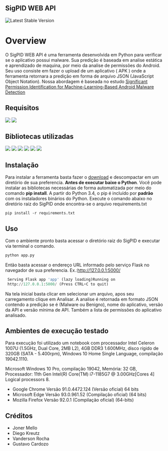 ## SigPID WEB API

![Latest Stable Version](https://img.shields.io/badge/SigPID-V1.0-blue)


# Overview

O SigPID WEB API é uma ferramenta desenvolvida em Python para verificar se o aplicativo possui malware. Sua predição é baseada em analise estática e aprendizado de maquina, por meio da analise de permissões do Android. Seu uso consiste em fazer o upload de um aplicativo ( APK ) onde a ferramenta retornara a predição em forma de arquivo JSON (JavaScript Object Notation). Nossa abordagem é baseada no estudo [ Significant Permission Identification for Machine-Learning-Based Android Malware Detection](https://ieeexplore.ieee.org/document/8255798) 


## Requisitos

<img src="https://img.shields.io/static/v1?message=3.7.6&color=blue&label=Python&logo=python&style=for-the-badge&url=Python-3776AB?">
<img src="https://img.shields.io/static/v1?message=7.12.0&color=blue&label=Jupyter&logo=Jupyter&style=for-the-badge&url=Python-3776AB?">

##  Bibliotecas utilizadas

<img src="https://img.shields.io/static/v1?message=1.20.1&color=<COLOR>color=blue&label=Numpy&logo=numpy&style=for-the-badge&url=Python-3776AB?">
<img src="https://img.shields.io/static/v1?message=1.2.4&color=<COLOR>color=blue&label=Pandas&logo=pandas&style=for-the-badge&url=Python-3776AB?">
<img src="https://img.shields.io/static/v1?message=3.3.5&color=<COLOR>color=blue&label=Androguad&logo=android&style=for-the-badge&url=Python-3776AB?">
<img src="https://img.shields.io/static/v1?message=0.22.1&color=<COLOR>color=blue&label=Scikit_learn&logo=scikit-learn&style=for-the-badge&url=Python-3776AB?">
<img src="https://img.shields.io/static/v1?message=3.10.0&color=<COLOR>color=blue&label=Pickle&logo=&style=for-the-badge&url=Python-3776AB?">
<img src="https://img.shields.io/static/v1?message=2.0.1&color=<COLOR>color=blue&label=Flask&logo=apache&style=for-the-badge&url=Python-3776AB?">

##  Instalação

Para instalar a ferramenta basta fazer o [download](https://github.com/Malware-Hunter/SigPID.git) e descompactar em um diretório de sua preferencia. **Antes de executar baixe o Python**.
Você pode instalar as bibliotecas necessárias de forma automatizada por meio do comando **pip install**. A partir do Python 3.4, o pip é incluído por **padrão** com os instaladores binários do Python.
Execute o comando abaixo no diretório raiz do SigPID onde encontra-se o arquivo requirements.txt
~~~
pip install -r requirements.txt
~~~

##  Uso
Com o ambiente pronto basta acessar o diretório raiz do SigPID e executar via terminal o comando.   
~~~python
python app.py
~~~
Então basta acessar o endereço URL informado pelo serviço Flask no navegador de sua preferencia.
Ex.:http://127.0.0.1:5000/
~~~python
 Serving Flask app 'app' (lazy loading)Running on
 http://127.0.0.1:5000/ (Press CTRL+C to quit)
~~~
Na tela inicial basta clicar em selecionar um arquivo, apos seu carregamento clique em Analisar. A analise é retornada em formato JSON contendo a predição se é (Malware ou Benigno), nome do aplicativo, versão da API e versão mínima de API. Também a lista de permissões do aplicativo analisado.

##  Ambientes de execução testado
Para execução foi utilizado um notebook com processador Intel Celeron 1007U (1.5GHz, Dual Core, 2MB L2), 4GB DDR3 1.600MHz, disco rígido de 320GB (SATA - 5.400rpm), Windows 10 Home Single Language, compilação 19042.1110.  

Microsoft Windows 10 Pro, compilação 19042, Memória: 32 GB, Processador: 11th Gen Intel(R) Core(TM) i7-1185G7 @ 3.00GHz[Cores 4] Logical processors 8.

- Google Chrome Versão 91.0.4472.124 (Versão oficial) 64 bits
- Microsoft Edge Versão 93.0.961.52 (Compilação oficial) (64 bits)
- Mozilla Firefox  Versão 92.0.1 (Compilação oficial) (64-bits)

## Créditos
- Joner Mello
- Diego Kreutz
- Vanderson Rocha
- Gustavo Cardozo